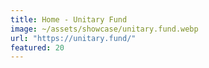 ```yaml
---
title: Home - Unitary Fund
image: ~/assets/showcase/unitary.fund.webp
url: "https://unitary.fund/"
featured: 20
---
```

